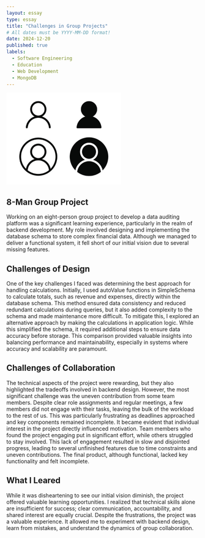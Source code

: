 ```yaml
---
layout: essay
type: essay
title: "Challenges in Group Projects"
# All dates must be YYYY-MM-DD format!
date: 2024-12-20
published: true
labels:
  - Software Engineering
  - Education
  - Web Development
  - MongoDB
---
```

<img width="300" alt="" class="rounded float-start pe-4" src="../img/GroupProject.jpg">

## **8-Man Group Project**
Working on an eight-person group project to develop a data auditing platform was a significant learning experience, particularly in the realm of backend development. My role involved designing and implementing the database schema to store complex financial data. Although we managed to deliver a functional system, it fell short of our initial vision due to several missing features.

## **Challenges of Design**
One of the key challenges I faced was determining the best approach for handling calculations. Initially, I used autoValue functions in SimpleSchema to calculate totals, such as revenue and expenses, directly within the database schema. This method ensured data consistency and reduced redundant calculations during queries, but it also added complexity to the schema and made maintenance more difficult. To mitigate this, I explored an alternative approach by making the calculations in application logic. While this simplified the schema, it required additional steps to ensure data accuracy before storage. This comparison provided valuable insights into balancing performance and maintainability, especially in systems where accuracy and scalability are paramount.

## **Challenges of Collaboration**
The technical aspects of the project were rewarding, but they also highlighted the tradeoffs involved in backend design. However, the most significant challenge was the uneven contribution from some team members. Despite clear role assignments and regular meetings, a few members did not engage with their tasks, leaving the bulk of the workload to the rest of us. This was particularly frustrating as deadlines approached and key components remained incomplete. It became evident that individual interest in the project directly influenced motivation. Team members who found the project engaging put in significant effort, while others struggled to stay involved. This lack of engagement resulted in slow and disjointed progress, leading to several unfinished features due to time constraints and uneven contributions. The final product, although functional, lacked key functionality and felt incomplete.

## **What I Leared**
While it was disheartening to see our initial vision diminish, the project offered valuable learning opportunities. I realized that technical skills alone are insufficient for success; clear communication, accountability, and shared interest are equally crucial. Despite the frustrations, the project was a valuable experience. It allowed me to experiment with backend design, learn from mistakes, and understand the dynamics of group collaboration.
